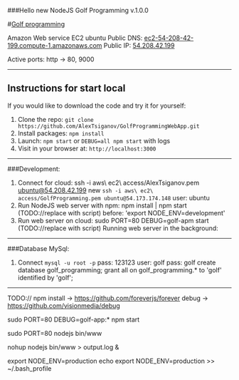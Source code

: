 ###Hello new NodeJS Golf Programming v.1.0.0

#[Golf programming](http://ec2-54-208-42-199.compute-1.amazonaws.com)

Amazon Web service EC2 ubuntu
  Public DNS: [ec2-54-208-42-199.compute-1.amazonaws.com](http://ec2-54-208-42-199.compute-1.amazonaws.com)
  Public IP: [54.208.42.199](54.208.42.199)

  Active ports: http -> 80, 9000

***

## Instructions for start local

If you would like to download the code and try it for yourself:

1. Clone the repo: `git clone https://github.com/AlexTsiganov/GolfProgrammingWebApp.git`
2. Install packages: `npm install`
3. Launch: `npm start` or `DEBUG=all npm start` with logs
4. Visit in your browser at: `http://localhost:3000`

***

###Development:

1. Connect for cloud: ssh -i aws\ ec2\ access/AlexTsiganov.pem ubuntu@54.208.42.199
new `ssh -i aws\ ec2\ access/GolfProgramming.pem ubuntu@54.173.174.148`
  user: ubuntu
2. Run NodeJS web server with npm: npm install | npm start (TODO://replace with script)
  before: 'export NODE_ENV=development'
3. Run web server on cloud: sudo PORT=80 DEBUG=golf-apm start (TODO://replace with script)
  Running web server in the background:

***

###Database MySql:

1. Connect `mysql -u root -p` pass: 123123
  user: golf pass: golf
  create database golf_programming;
  grant all on golf_programming.* to 'golf' identified by 'golf';

***

TODO:// npm install -> https://github.com/foreverjs/forever
            debug   -> https://github.com/visionmedia/debug

sudo PORT=80 DEBUG=golf-app:* npm start

sudo PORT=80 nodejs bin/www

nohup nodejs bin/www > output.log &

export NODE_ENV=production
echo export NODE_ENV=production >> ~/.bash_profile
